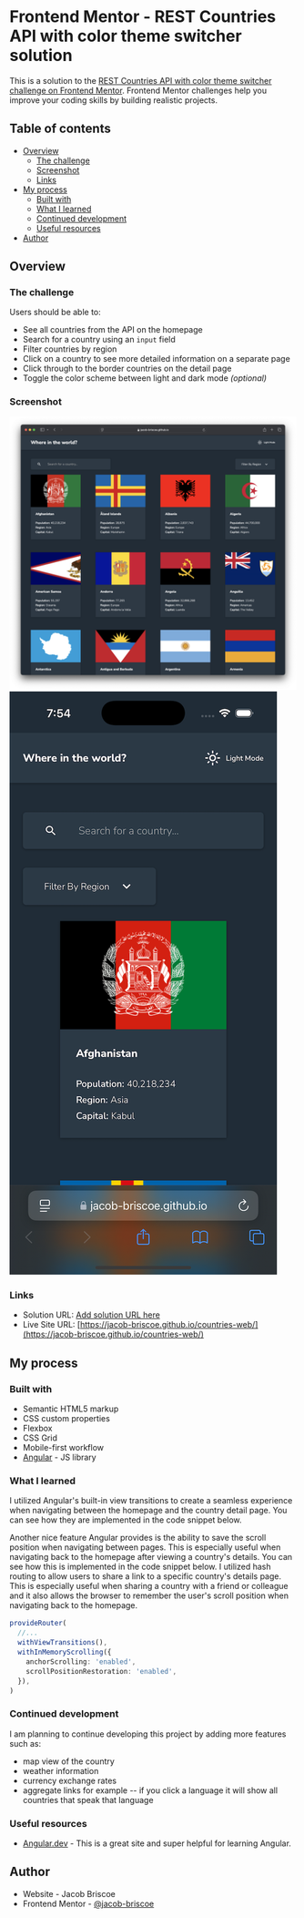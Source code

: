 # Frontend Mentor - REST Countries API with color theme switcher solution

This is a solution to the [REST Countries API with color theme switcher challenge on Frontend Mentor](https://www.frontendmentor.io/challenges/rest-countries-api-with-color-theme-switcher-5cacc469fec04111f7b848ca). Frontend Mentor challenges help you improve your coding skills by building realistic projects.

## Table of contents

- [Overview](#overview)
  - [The challenge](#the-challenge)
  - [Screenshot](#screenshot)
  - [Links](#links)
- [My process](#my-process)
  - [Built with](#built-with)
  - [What I learned](#what-i-learned)
  - [Continued development](#continued-development)
  - [Useful resources](#useful-resources)
- [Author](#author)

## Overview

### The challenge

Users should be able to:

- See all countries from the API on the homepage
- Search for a country using an `input` field
- Filter countries by region
- Click on a country to see more detailed information on a separate page
- Click through to the border countries on the detail page
- Toggle the color scheme between light and dark mode _(optional)_

### Screenshot

![Desktop](./docs/dark-mode.png)
![Mobile](./docs/dark-mode-mobile.png)

### Links

- Solution URL: [Add solution URL here](https://your-solution-url.com)
- Live Site URL: [https://jacob-briscoe.github.io/countries-web/](https://jacob-briscoe.github.io/countries-web/)

## My process

### Built with

- Semantic HTML5 markup
- CSS custom properties
- Flexbox
- CSS Grid
- Mobile-first workflow
- [Angular](https://angular.dev/) - JS library

### What I learned

I utilized Angular's built-in view transitions to create a seamless experience when navigating between the homepage and the country detail page. You can see how they are implemented in the code snippet below.

Another nice feature Angular provides is the ability to save the scroll position when navigating between pages. This is especially useful when navigating back to the homepage after viewing a country's details. You can see how this is implemented in the code snippet below.
I utilized hash routing to allow users to share a link to a specific country's details page. This is especially useful when sharing a country with a friend or colleague and it also allows the browser to remember the user's scroll position when navigating back to the homepage.

```ts
provideRouter(
  //...
  withViewTransitions(),
  withInMemoryScrolling({
    anchorScrolling: 'enabled',
    scrollPositionRestoration: 'enabled',
  }),
)

```

### Continued development

I am planning to continue developing this project by adding more features such as:
* map view of the country
* weather information
* currency exchange rates
* aggregate links for example -- if you click a language it will show all countries that speak that language

### Useful resources

- [Angular.dev](https://www.angular.dev) - This is a great site and super helpful for learning Angular.

## Author

- Website - Jacob Briscoe
- Frontend Mentor - [@jacob-briscoe](https://www.frontendmentor.io/profile/jacob-briscoe)
